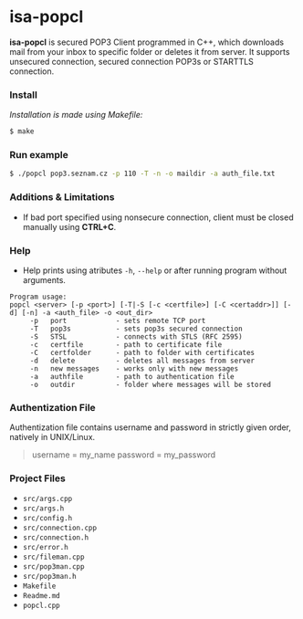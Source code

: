 # isa-popcl
__isa-popcl__ is secured POP3 Client programmed in C++, which downloads mail from your inbox to specific folder or deletes it from server.
It supports unsecured connection, secured connection POP3s or STARTTLS connection.

### Install
*Installation is made using Makefile:*
```sh
$ make
```

### Run example
```sh
$ ./popcl pop3.seznam.cz -p 110 -T -n -o maildir -a auth_file.txt
```
### Additions & Limitations
- If bad port specified using nonsecure connection, client must be closed manually using __CTRL+C__.


### Help
- Help prints using atributes `-h`, `--help` or after running program without arguments. 
```
Program usage:
popcl <server> [-p <port>] [-T|-S [-c <certfile>] [-C <certaddr>]] [-d] [-n] -a <auth_file> -o <out_dir>
     -p   port            - sets remote TCP port
     -T   pop3s           - sets pop3s secured connection
     -S   STSL            - connects with STLS (RFC 2595)
     -c   certfile        - path to certificate file
     -C   certfolder      - path to folder with certificates
     -d   delete          - deletes all messages from server
     -n   new messages    - works only with new messages
     -a   authfile        - path to authentication file
     -o   outdir          - folder where messages will be stored
```

### Authentization File

Authentization file contains username and password in strictly given order, natively in UNIX/Linux.

> username = my_name
> password = my_password

### Project Files
 - `src/args.cpp`
 - `src/args.h`
 - `src/config.h`
 - `src/connection.cpp`
 - `src/connection.h`
 - `src/error.h`
 - `src/fileman.cpp`
 - `src/pop3man.cpp`
 - `src/pop3man.h`
 - `Makefile`
 - `Readme.md`
 - `popcl.cpp`